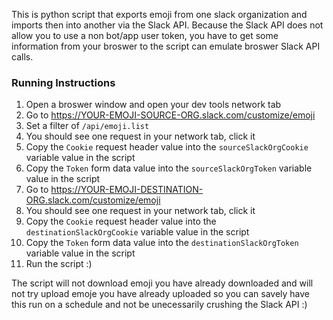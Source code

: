 This is python script that exports emoji from one slack organization and imports then into another via the Slack API. Because the Slack API does not allow you to use a non bot/app user token, you have to get some information from your broswer to the script can emulate broswer Slack API calls.

### Running Instructions

1. Open a broswer window and open your dev tools network tab
1. Go to https://YOUR-EMOJI-SOURCE-ORG.slack.com/customize/emoji
1. Set a filter of `/api/emoji.list`
1. You should see one request in your network tab, click it
1. Copy the `Cookie` request header value into the `sourceSlackOrgCookie` variable value in the script
1. Copy the `Token` form data value into the  `sourceSlackOrgToken` variable value in the script
1. Go to https://YOUR-EMOJI-DESTINATION-ORG.slack.com/customize/emoji
1. You should see one request in your network tab, click it
1. Copy the `Cookie` request header value into the `destinationSlackOrgCookie` variable value in the script
1. Copy the `Token` form data value into the `destinationSlackOrgToken` variable value in the script
1. Run the script :)

The script will not download emoji you have already downloaded and will not try upload emoje you have already uploaded so you can savely have this run on a schedule and not be unecessarily crushing the Slack API :)
